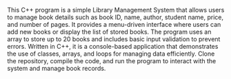 This C++ program is a simple Library Management System that allows users to manage book details such as book ID, name, author, student name, price, and number of pages. It provides a menu-driven interface where users can add new books or display the list of stored books. The program uses an array to store up to 20 books and includes basic input validation to prevent errors. Written in C++, it is a console-based application that demonstrates the use of classes, arrays, and loops for managing data efficiently. Clone the repository, compile the code, and run the program to interact with the system and manage book records.
